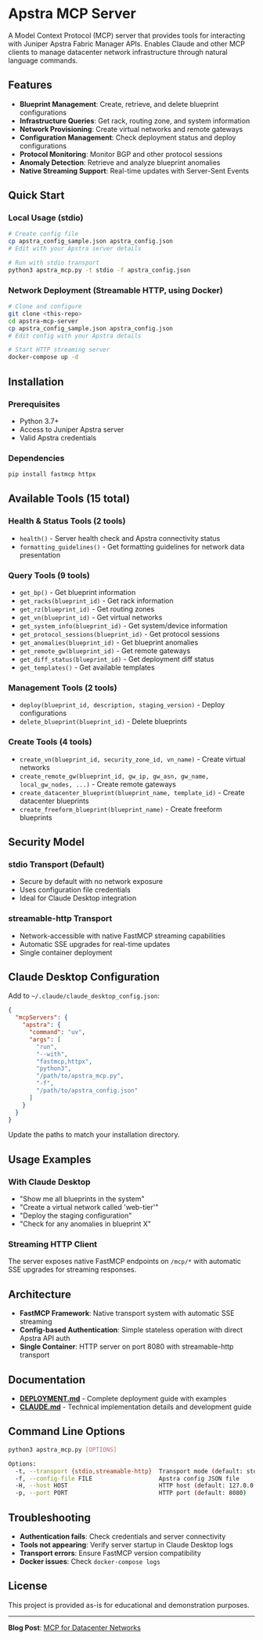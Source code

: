 # Apstra MCP Server

A Model Context Protocol (MCP) server that provides tools for interacting with Juniper Apstra Fabric Manager APIs. Enables Claude and other MCP clients to manage datacenter network infrastructure through natural language commands.

## Features

- **Blueprint Management**: Create, retrieve, and delete blueprint configurations
- **Infrastructure Queries**: Get rack, routing zone, and system information  
- **Network Provisioning**: Create virtual networks and remote gateways
- **Configuration Management**: Check deployment status and deploy configurations
- **Protocol Monitoring**: Monitor BGP and other protocol sessions
- **Anomaly Detection**: Retrieve and analyze blueprint anomalies
- **Native Streaming Support**: Real-time updates with Server-Sent Events

## Quick Start

### Local Usage (stdio)
```bash
# Create config file
cp apstra_config_sample.json apstra_config.json
# Edit with your Apstra server details

# Run with stdio transport
python3 apstra_mcp.py -t stdio -f apstra_config.json
```

### Network Deployment (Streamable HTTP, using Docker)
```bash
# Clone and configure
git clone <this-repo>
cd apstra-mcp-server
cp apstra_config_sample.json apstra_config.json
# Edit config with your Apstra details

# Start HTTP streaming server
docker-compose up -d
```

## Installation

### Prerequisites
- Python 3.7+
- Access to Juniper Apstra server
- Valid Apstra credentials

### Dependencies
```bash
pip install fastmcp httpx
```

## Available Tools (15 total)

### Health & Status Tools (2 tools)
- `health()` - Server health check and Apstra connectivity status
- `formatting_guidelines()` - Get formatting guidelines for network data presentation

### Query Tools (9 tools)
- `get_bp()` - Get blueprint information
- `get_racks(blueprint_id)` - Get rack information  
- `get_rz(blueprint_id)` - Get routing zones
- `get_vn(blueprint_id)` - Get virtual networks
- `get_system_info(blueprint_id)` - Get system/device information
- `get_protocol_sessions(blueprint_id)` - Get protocol sessions
- `get_anomalies(blueprint_id)` - Get blueprint anomalies
- `get_remote_gw(blueprint_id)` - Get remote gateways
- `get_diff_status(blueprint_id)` - Get deployment diff status
- `get_templates()` - Get available templates

### Management Tools (2 tools)
- `deploy(blueprint_id, description, staging_version)` - Deploy configurations
- `delete_blueprint(blueprint_id)` - Delete blueprints

### Create Tools (4 tools)
- `create_vn(blueprint_id, security_zone_id, vn_name)` - Create virtual networks
- `create_remote_gw(blueprint_id, gw_ip, gw_asn, gw_name, local_gw_nodes, ...)` - Create remote gateways  
- `create_datacenter_blueprint(blueprint_name, template_id)` - Create datacenter blueprints
- `create_freeform_blueprint(blueprint_name)` - Create freeform blueprints

## Security Model

### stdio Transport (Default)
- Secure by default with no network exposure
- Uses configuration file credentials
- Ideal for Claude Desktop integration

### streamable-http Transport
- Network-accessible with native FastMCP streaming capabilities
- Automatic SSE upgrades for real-time updates
- Single container deployment

## Claude Desktop Configuration

Add to `~/.claude/claude_desktop_config.json`:

```json
{
  "mcpServers": {
    "apstra": {
      "command": "uv",
      "args": [
        "run",
        "--with",
        "fastmcp,httpx",
        "python3",
        "/path/to/apstra_mcp.py",
        "-f",
        "/path/to/apstra_config.json"
      ]
    }
  }
}
```

Update the paths to match your installation directory.

## Usage Examples

### With Claude Desktop
- "Show me all blueprints in the system"
- "Create a virtual network called 'web-tier'"
- "Deploy the staging configuration"
- "Check for any anomalies in blueprint X"

### Streaming HTTP Client
The server exposes native FastMCP endpoints on `/mcp/*` with automatic SSE upgrades for streaming responses.

## Architecture

- **FastMCP Framework**: Native transport system with automatic SSE streaming
- **Config-based Authentication**: Simple stateless operation with direct Apstra API auth
- **Single Container**: HTTP server on port 8080 with streamable-http transport

## Documentation

- **[DEPLOYMENT.md](DEPLOYMENT.md)** - Complete deployment guide with examples
- **[CLAUDE.md](CLAUDE.md)** - Technical implementation details and development guide

## Command Line Options

```bash
python3 apstra_mcp.py [OPTIONS]

Options:
  -t, --transport {stdio,streamable-http}  Transport mode (default: stdio)
  -f, --config-file FILE                   Apstra config JSON file
  -H, --host HOST                          HTTP host (default: 127.0.0.1)  
  -p, --port PORT                          HTTP port (default: 8080)
```

## Troubleshooting

- **Authentication fails**: Check credentials and server connectivity
- **Tools not appearing**: Verify server startup in Claude Desktop logs
- **Transport errors**: Ensure FastMCP version compatibility
- **Docker issues**: Check `docker-compose logs`

## License

This project is provided as-is for educational and demonstration purposes.

---
**Blog Post**: [MCP for Datacenter Networks](https://medium.com/@vignitin/mcp-for-datacenter-networks-aa003de81256)